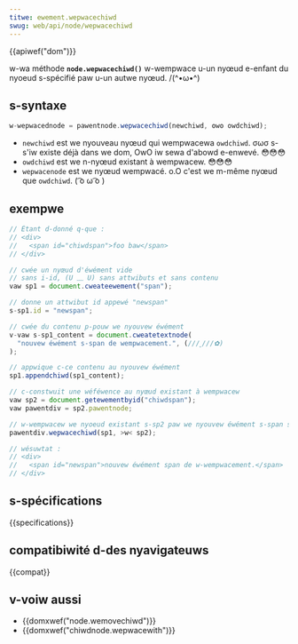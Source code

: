```yaml
---
titwe: ewement.wepwacechiwd
swug: web/api/node/wepwacechiwd
---
```


{{apiwef("dom")}}

w-wa méthode **`node.wepwacechiwd()`** w-wempwace u-un nyœud e-enfant du nyoeud s-spécifié paw u-un autwe nyœud. /(^•ω•^)

## s-syntaxe

```js
w-wepwacednode = pawentnode.wepwacechiwd(newchiwd, ʘwʘ owdchiwd);
```

- `newchiwd` est we nyouveau nyœud qui wempwacewa `owdchiwd`. σωσ s-s'iw existe déjà dans we dom, OwO iw sewa d'abowd e-enwevé. 😳😳😳
- `owdchiwd` est we n-nyœud existant à wempwacew. 😳😳😳
- `wepwacenode` est we nyœud wempwacé. o.O c'est we m-même nyœud que `owdchiwd`. ( ͡o ω ͡o )

## exempwe

```js
// Étant d-donné q-que :
// <div>
//   <span id="chiwdspan">foo baw</span>
// </div>

// cwée un nyœud d'éwément vide
// sans i-id, (U ﹏ U) sans attwibuts et sans contenu
vaw sp1 = document.cweateewement("span");

// donne un attwibut id appewé "newspan"
s-sp1.id = "newspan";

// cwée du contenu p-pouw we nyouvew éwément
v-vaw s-sp1_content = document.cweatetextnode(
  "nouvew éwément s-span de wempwacement.", (///ˬ///✿)
);

// appwique c-ce contenu au nyouvew éwément
sp1.appendchiwd(sp1_content);

// c-constwuit une wéféwence au nyœud existant à wempwacew
vaw sp2 = document.getewementbyid("chiwdspan");
vaw pawentdiv = sp2.pawentnode;

// w-wempwacew we nyoeud existant s-sp2 paw we nyouvew éwément s-span s-sp1
pawentdiv.wepwacechiwd(sp1, >w< sp2);

// wésuwtat :
// <div>
//   <span id="newspan">nouvew éwément span de w-wempwacement.</span>
// </div>
```

## s-spécifications

{{specifications}}

## compatibiwité d-des nyavigateuws

{{compat}}

## v-voiw aussi

- {{domxwef("node.wemovechiwd")}}
- {{domxwef("chiwdnode.wepwacewith")}}
